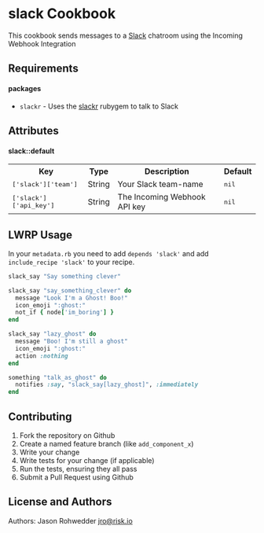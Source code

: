 slack Cookbook
==============

This cookbook sends messages to a [Slack](http://www.slack.com) chatroom using the Incoming
Webhook Integration

Requirements
------------

#### packages
- `slackr` - Uses the [slackr](https://github.com/risk-io/slackr)
  rubygem to talk to Slack

Attributes
----------

#### slack::default
<table>
  <tr>
    <th>Key</th>
    <th>Type</th>
    <th>Description</th>
    <th>Default</th>
  </tr>
  <tr>
    <td><tt>['slack']['team']</tt></td>
    <td>String</td>
    <td>Your Slack team-name</td>
    <td><tt>nil</tt></td>
  </tr>
  <tr>
    <td><tt>['slack']['api_key']</tt></td>
    <td>String</td>
    <td>The Incoming Webhook API key</td>
    <td><tt>nil</tt></td>
  </tr>
</table>

LWRP Usage
-----
In your `metadata.rb` you need to add `depends 'slack'` and add `include_recipe 'slack'` to your recipe.

```ruby
slack_say "Say something clever"
```

```ruby
slack_say "say_something_clever" do
  message "Look I'm a Ghost! Boo!"
  icon_emoji ":ghost:"
  not_if { node['im_boring'] }
end
```

```ruby
slack_say "lazy_ghost" do
  message "Boo! I'm still a ghost"
  icon_emoji ":ghost:"
  action :nothing
end

something "talk_as_ghost" do
  notifies :say, "slack_say[lazy_ghost]", :immediately
end
```

Contributing
------------
1. Fork the repository on Github
2. Create a named feature branch (like `add_component_x`)
3. Write your change
4. Write tests for your change (if applicable)
5. Run the tests, ensuring they all pass
6. Submit a Pull Request using Github

License and Authors
-------------------
Authors: Jason Rohwedder <jro@risk.io>
